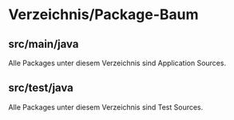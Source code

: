 # Verzeichnis/Package-Baum

## src/main/java
Alle Packages unter diesem Verzeichnis sind Application Sources.

## src/test/java
Alle Packages unter diesem Verzeichnis sind Test Sources.


